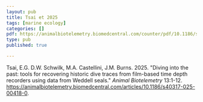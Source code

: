 ```yaml
---
layout: pub
title: Tsai et 2025
tags: [marine ecology]
categories: []
pdf: https://animalbiotelemetry.biomedcentral.com/counter/pdf/10.1186/s40317-025-00418-0.pdf
type: pub
published: true

---
```

Tsai, E.G. D.W. Schwilk, M.A. Castellini, J.M. Burns. 2025. "Diving into the past: tools for recovering historic dive traces from film-based time depth recorders using data from Weddell seals." *Animal Biotelemetry* 13:1-12. https://animalbiotelemetry.biomedcentral.com/articles/10.1186/s40317-025-00418-0.
